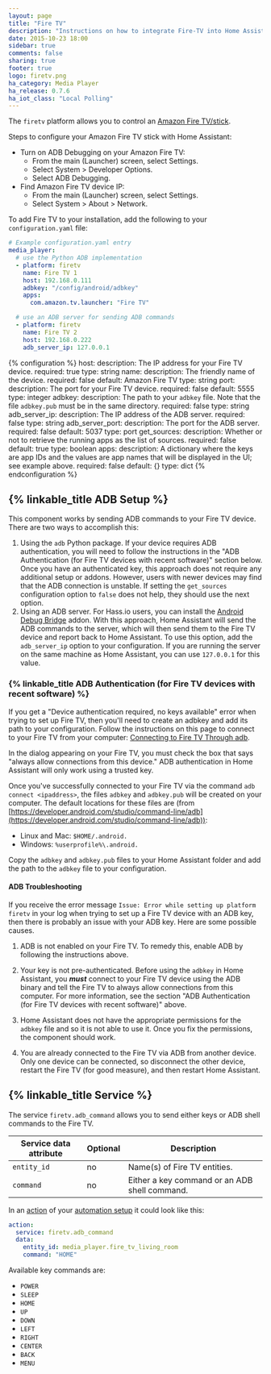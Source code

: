 ```yaml
---
layout: page
title: "Fire TV"
description: "Instructions on how to integrate Fire-TV into Home Assistant."
date: 2015-10-23 18:00
sidebar: true
comments: false
sharing: true
footer: true
logo: firetv.png
ha_category: Media Player
ha_release: 0.7.6
ha_iot_class: "Local Polling"
---
```



The `firetv` platform allows you to control an [Amazon Fire TV/stick](https://www.amazon.com/b/?node=8521791011).

Steps to configure your Amazon Fire TV stick with Home Assistant:

- Turn on ADB Debugging on your Amazon Fire TV:
  - From the main (Launcher) screen, select Settings.
  - Select System > Developer Options.
  - Select ADB Debugging.
- Find Amazon Fire TV device IP:
  - From the main (Launcher) screen, select Settings.
  - Select System > About > Network.

To add Fire TV to your installation, add the following to your `configuration.yaml` file:

```yaml
# Example configuration.yaml entry
media_player:
  # use the Python ADB implementation
  - platform: firetv
    name: Fire TV 1
    host: 192.168.0.111
    adbkey: "/config/android/adbkey"
    apps:
      com.amazon.tv.launcher: "Fire TV"

  # use an ADB server for sending ADB commands
  - platform: firetv
    name: Fire TV 2
    host: 192.168.0.222
    adb_server_ip: 127.0.0.1
```

{% configuration %}
host:
  description: The IP address for your Fire TV device.
  required: true
  type: string
name:
  description: The friendly name of the device.
  required: false
  default: Amazon Fire TV
  type: string
port:
  description: The port for your Fire TV device.
  required: false
  default: 5555
  type: integer
adbkey:
  description: The path to your `adbkey` file.  Note that the file `adbkey.pub` must be in the same directory.
  required: false
  type: string
adb_server_ip:
  description: The IP address of the ADB server.
  required: false
  type: string
adb_server_port:
  description: The port for the ADB server.
  required: false
  default: 5037
  type: port
get_sources:
  description: Whether or not to retrieve the running apps as the list of sources.
  required: false
  default: true
  type: boolean
apps:
  description: A dictionary where the keys are app IDs and the values are app names that will be displayed in the UI; see example above.
  required: false
  default: {}
  type: dict
{% endconfiguration %}

## {% linkable_title ADB Setup %}

This component works by sending ADB commands to your Fire TV device.  There are two ways to accomplish this:

1. Using the `adb` Python package.  If your device requires ADB authentication, you will need to follow the instructions in the "ADB Authentication (for Fire TV devices with recent software)" section below.  Once you have an authenticated key, this approach does not require any additional setup or addons.  However, users with newer devices may find that the ADB connection is unstable.  If setting the `get_sources` configuration option to `false` does not help, they should use the next option.  
2. Using an ADB server.  For Hass.io users, you can install the [Android Debug Bridge](https://github.com/hassio-addons/addon-adb/blob/v0.1.0/README.md) addon.  With this approach, Home Assistant will send the ADB commands to the server, which will then send them to the Fire TV device and report back to Home Assistant.  To use this option, add the `adb_server_ip` option to your configuration.  If you are running the server on the same machine as Home Assistant, you can use `127.0.0.1` for this value.

### {% linkable_title ADB Authentication (for Fire TV devices with recent software) %}

If you get a "Device authentication required, no keys available" error when trying to set up Fire TV, then you'll need to create an adbkey and add its path to your configuration.  Follow the instructions on this page to connect to your Fire TV from your computer: [Connecting to Fire TV Through adb](https://developer.amazon.com/zh/docs/fire-tv/connecting-adb-to-device.html).  

<p class='note warning'>
  In the dialog appearing on your Fire TV, you must check the box that says "always allow connections from this device."  ADB authentication in Home Assistant will only work using a trusted key.
</p>

Once you've successfully connected to your Fire TV via the command `adb connect <ipaddress>`, the files `adbkey` and `adbkey.pub` will be created on your computer.  The default locations for these files are (from [https://developer.android.com/studio/command-line/adb](https://developer.android.com/studio/command-line/adb)):

* Linux and Mac: `$HOME/.android.`
* Windows: `%userprofile%\.android.`

Copy the `adbkey` and `adbkey.pub` files to your Home Assistant folder and add the path to the `adbkey` file to your configuration.  

#### ADB Troubleshooting

If you receive the error message `Issue: Error while setting up platform firetv` in your log when trying to set up a Fire TV device with an ADB key, then there is probably an issue with your ADB key.  Here are some possible causes.

1. ADB is not enabled on your Fire TV.  To remedy this, enable ADB by following the instructions above.  

2. Your key is not pre-authenticated.  Before using the `adbkey` in Home Assistant, you _**must**_ connect to your Fire TV device using the ADB binary and tell the Fire TV to always allow connections from this computer.  For more information, see the section "ADB Authentication (for Fire TV devices with recent software)" above.

3. Home Assistant does not have the appropriate permissions for the `adbkey` file and so it is not able to use it.  Once you fix the permissions, the component should work.

4. You are already connected to the Fire TV via ADB from another device.  Only one device can be connected, so disconnect the other device, restart the Fire TV (for good measure), and then restart Home Assistant.  


## {% linkable_title Service %}

The service `firetv.adb_command` allows you to send either keys or ADB shell commands to the Fire TV.

| Service data attribute | Optional | Description |
| ---------------------- | -------- | ----------- |
| `entity_id`            |       no | Name(s) of Fire TV entities.
| `command`              |       no | Either a key command or an ADB shell command.

In an [action](/getting-started/automation-action/) of your [automation setup](/getting-started/automation/) it could look like this:

```yaml
action:
  service: firetv.adb_command
  data:
    entity_id: media_player.fire_tv_living_room
    command: "HOME"
```

Available key commands are:

* `POWER`
* `SLEEP`
* `HOME`
* `UP`
* `DOWN`
* `LEFT`
* `RIGHT`
* `CENTER`
* `BACK`
* `MENU`
